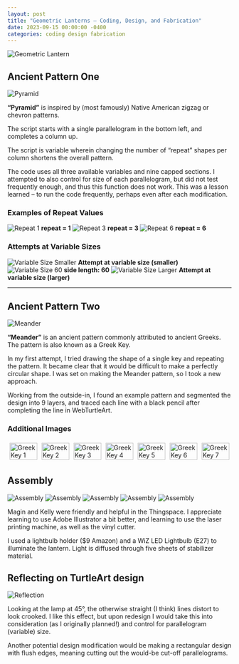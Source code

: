 ```yaml
---
layout: post
title: "Geometric Lanterns – Coding, Design, and Fabrication"
date: 2023-09-15 00:00:00 -0400
categories: coding design fabrication
---
```


![Geometric Lantern](/media/20230922_210711.jpg)

## Ancient Pattern One

![Pyramid](/media/american-8-2.png)

**“Pyramid”** is inspired by (most famously) Native American zigzag or chevron patterns. 

The script starts with a single parallelogram in the bottom left, and completes a column up.

The script is variable wherein changing the number of “repeat” shapes per column shortens the overall pattern.

The code uses all three available variables and nine capped sections. I attempted to also control for size of each parallelogram, but did not test frequently enough, and thus this function does not work. This was a lesson learned – to run the code frequently, perhaps even after each modification.

### Examples of Repeat Values
![Repeat 1](/media/Screenshot-2023-09-15-232027-768x614.png) **repeat = 1**
![Repeat 3](/media/american-screenshot-repeat-3-1-768x613.png) **repeat = 3**
![Repeat 6](/media/american-8-3-768x614.png) **repeat = 6**

### Attempts at Variable Sizes
![Variable Size Smaller](/media/american-screenshot-size-50-2048x1639.png) **Attempt at variable size (smaller)**
![Variable Size 60](/media/american-8-2.png) **side length: 60**
![Variable Size Larger](/media/american-screenshot-size-70-2048x1636.png) **Attempt at variable size (larger)**

<hr>

## Ancient Pattern Two

![Meander](/media/Screenshot-2023-09-16-222738-2-2048x1639.png)

**“Meander”** is an ancient pattern commonly attributed to ancient Greeks. The pattern is also known as a Greek Key.

In my first attempt, I tried drawing the shape of a single key and repeating the pattern. It became clear that it would be difficult to make a perfectly circular shape. I was set on making the Meander pattern, so I took a new approach.

Working from the outside-in, I found an example pattern and segmented the design into 9 layers, and traced each line with a black pencil after completing the line in WebTurtleArt.

### Additional Images
<div style="display: flex; flex-wrap: wrap;">
  <div style="flex: 1; margin: 5px;">
    <img src="/media/greek-1-1.png" alt="Greek Key 1" style="width: 100%;">
  </div>
  <div style="flex: 1; margin: 5px;">
    <img src="/media/Screenshot-2023-09-16-231941-2048x1643.png" alt="Greek Key 2" style="width: 100%;">
  </div>
  <div style="flex: 1; margin: 5px;">
    <img src="/media/greek2-13.png" alt="Greek Key 3" style="width: 100%;">
  </div>
  <div style="flex: 1; margin: 5px;">
    <img src="/media/Screenshot-2023-09-16-040713-2048x1630.png" alt="Greek Key 4" style="width: 100%;">
  </div>
  <div style="flex: 1; margin: 5px;">
    <img src="/media/Screenshot-2023-09-16-211016-2048x1630.png" alt="Greek Key 5" style="width: 100%;">
  </div>
  <div style="flex: 1; margin: 5px;">
    <img src="/media/Screenshot-2023-09-16-211537-2048x1627.png" alt="Greek Key 6" style="width: 100%;">
  </div>
  <div style="flex: 1; margin: 5px;">
    <img src="/media/Screenshot-2023-09-16-213156-2048x1644.png" alt="Greek Key 7" style="width: 100%;">
  </div>
</div>

## Assembly

![Assembly](/media/20230918_213401-2-2048x1536.jpg)
![Assembly](/media/20230918_220732-1-2048x1536.jpg)
![Assembly](/media/20230918_2231111-2048x1536.jpg)
![Assembly](/media/20230922_142303-2-2048x1536.jpg)
![Assembly](/media/20230922_154604-3-2048x1536.jpg)

Magin and Kelly were friendly and helpful in the Thingspace. I appreciate learning to use Adobe Illustrator a bit better, and learning to use the laser printing machine, as well as the vinyl cutter.

I used a lightbulb holder ($9 Amazon) and a WiZ LED Lightbulb (E27) to illuminate the lantern. Light is diffused through five sheets of stabilizer material.

## Reflecting on TurtleArt design

![Reflection](/media/20230922_232159-2048x1536.jpg)

Looking at the lamp at 45°, the otherwise straight (I think) lines distort to look crooked. I like this effect, but upon redesign I would take this into consideration (as I originally planned!) and control for parallelogram (variable) size.

Another potential design modification would be making a rectangular design with flush edges, meaning cutting out the would-be cut-off parallelograms.
